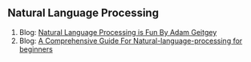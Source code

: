 ## Natural Language Processing

1. Blog: [Natural Language Processing is Fun By Adam Geitgey](https://medium.com/@ageitgey/natural-language-processing-is-fun-9a0bff37854e)
2. Blog: [A Comprehensive Guide For Natural-language-processing for beginners](https://medium.com/@saikirankalidindi/a-comprehensive-guide-for-natural-language-processing-nlp-for-beginners-39faa26ad4d9)
